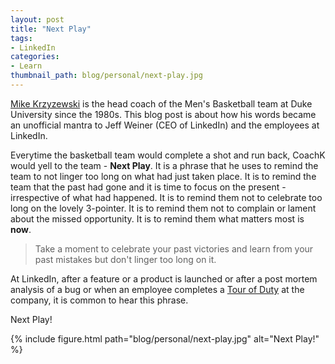 ```yaml
---
layout: post
title: "Next Play"
tags:
- LinkedIn
categories:
- Learn
thumbnail_path: blog/personal/next-play.jpg
---
```


[Mike Krzyzewski](https://en.wikipedia.org/wiki/Mike_Krzyzewski) is the head coach of the Men's Basketball team at Duke University since the 1980s. This blog post is about how his words became an unofficial mantra to Jeff Weiner (CEO of LinkedIn) and the employees at LinkedIn.

Everytime the basketball team would complete a shot and run back, CoachK would yell to the team - **Next Play**. It is a phrase that he uses to remind the team to not linger too long on what had just taken place. It is to remind the team that the past had gone and it is time to focus on the present - irrespective of what had happened. It is to remind them not to celebrate too long on the lovely 3-pointer. It is to remind them not to complain or lament about the missed opportunity. It is to remind them what matters most is **now**.

> Take a moment to celebrate your past victories and learn from your past mistakes but don't linger too long on it.

At LinkedIn, after a feature or a product is launched or after a post mortem analysis of a bug or when an employee completes a [Tour of Duty](https://hbr.org/2013/06/tours-of-duty-the-new-employer-employee-compact) at the company, it is common to hear this phrase. 

Next Play!

{% include figure.html path="blog/personal/next-play.jpg" alt="Next Play!" %}
